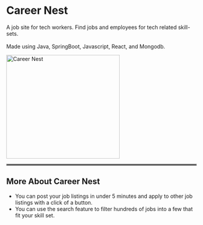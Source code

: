 # Career Nest

A job site for tech workers. Find jobs and employees for tech related skill-sets.<br><br>
Made using Java, SpringBoot, Javascript, React, and Mongodb.

 <img src="https://github.com/TreeDev03/job-site-cs/assets/92409958/c39759db-bf4e-452a-8e1d-f2d7d2e63bcf" alt="Career Nest" style="width: 300px; height: 275px;">
 <hr style="border:2px solid gray"> </hr>

 ## More About Career Nest

* You can post your job listings in under 5 minutes and apply to other job listings with a click of a button.
* You can use the search feature to filter hundreds of jobs into a few that fit your skill set.

